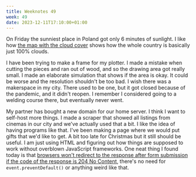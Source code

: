 ```yaml
---
title: Weeknotes 49
week: 49
date: 2023-12-11T17:10:00+01:00
---
```


On Friday the sunniest place in Poland got only 6 minutes of sunlight. I like how [the map with the cloud cover](https://cmm.imgw.pl/cmm/?page_id=37586) shows how the whole country is basically just 100% clouds. 

I have been trying to make a frame for my plotter. I made a mistake when cutting the pieces and ran out of wood, and so the drawing area got really small. I made an elaborate simulation that shows if the area is okay. It could be worse and the resolution shouldn't be too bad. I wish there was a makerspace in my city. There used to be one, but it got closed because of the pandemic, and it didn't reopen. I remember I considered going to a welding course there, but eventually never went.

My partner has bought a new domain for our home server. I think I want to self-host more things. I made a scraper that showed all listings from cinemas in our city and we've actually used that a bit. I like the idea of having programs like that. I've been making a page where we would put gifts that we'd like to get. A bit too late for Christmas but it still should be useful. I am just using HTML and figuring out how things are supposed to work without overblown JavaScript frameworks. One neat thing I found today is that [browsers won't redirect to the response after form submission if the code of the response is 204 No Content](https://stackoverflow.com/a/3283126), there's no need for `event.preventDefault()` or anything weird like that.